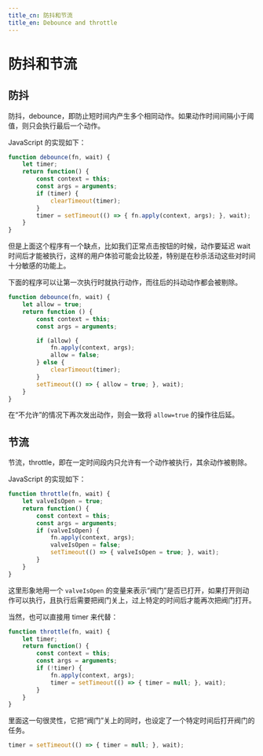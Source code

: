 ```yaml
---
title_cn: 防抖和节流
title_en: Debounce and throttle
---
```


# 防抖和节流

## 防抖

防抖，debounce，即防止短时间内产生多个相同动作。如果动作时间间隔小于阈值，则只会执行最后一个动作。

JavaScript 的实现如下：

```js
function debounce(fn, wait) {
    let timer;
    return function() {
        const context = this;
        const args = arguments;
        if (timer) {
            clearTimeout(timer);
        }
        timer = setTimeout(() => { fn.apply(context, args); }, wait);
    }
}
```

但是上面这个程序有一个缺点，比如我们正常点击按钮的时候，动作要延迟 wait 时间后才能被执行，这样的用户体验可能会比较差，特别是在秒杀活动这些对时间十分敏感的功能上。

下面的程序可以让第一次执行时就执行动作，而往后的抖动动作都会被剔除。

```js
function debounce(fn, wait) {
    let allow = true;
    return function () {
        const context = this;
        const args = arguments;

        if (allow) {
            fn.apply(context, args);
            allow = false;
        } else {
            clearTimeout(timer);
        }
        setTimeout(() => { allow = true; }, wait);
    }
}
```

在“不允许”的情况下再次发出动作，则会一致将 `allow=true` 的操作往后延。

## 节流

节流，throttle，即在一定时间段内只允许有一个动作被执行，其余动作被剔除。

JavaScript 的实现如下：

```js
function throttle(fn, wait) {
    let valveIsOpen = true;
    return function() {
        const context = this;
        const args = arguments;
        if (valveIsOpen) {
            fn.apply(context, args);
            valveIsOpen = false;
            setTimeout(() => { valveIsOpen = true; }, wait);
        }
    }
}
```

这里形象地用一个 `valveIsOpen` 的变量来表示“阀门”是否已打开，如果打开则动作可以执行，且执行后需要把阀门关上，过上特定的时间后才能再次把阀门打开。

当然，也可以直接用 timer 来代替：

```js
function throttle(fn, wait) {
    let timer;
    return function() {
        const context = this;
        const args = arguments;
        if (!timer) {
            fn.apply(context, args);
            timer = setTimeout(() => { timer = null; }, wait);
        }
    }
} 
```

里面这一句很灵性，它把“阀门”关上的同时，也设定了一个特定时间后打开阀门的任务。

```js
timer = setTimeout(() => { timer = null; }, wait);
```

